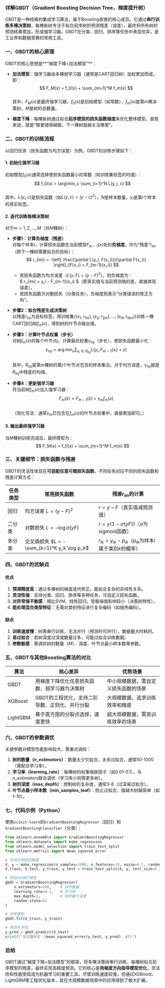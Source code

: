 ### 详解GBDT（Gradient Boosting Decision Tree，梯度提升树）

GBDT是一种经典的集成学习算法，属于Boosting家族的核心成员。它通过**串行训练多棵决策树**，每棵新树专注于拟合前序树的预测残差（误差），最终将所有树的预测结果累加，形成强学习器。GBDT在分类、回归、排序等任务中表现优异，是工业界和数据竞赛的常用工具。


### **一、GBDT的核心原理**
GBDT的核心思想是**“梯度下降+加法模型”**：
- **加法模型**：强学习器由多棵弱学习器（通常是CART回归树）加权累加而成，即：  
  $$ F_M(x) = f_0(x) + \sum_{m=1}^M f_m(x) $$  
  其中，$F_M(x)$是最终强学习器，$f_0(x)$是初始模型（如常数），$f_m(x)$是第$m$棵决策树，$M$是树的总数量。

- **梯度下降**：每棵新树通过拟合**前序模型的损失函数梯度**来优化整体模型。直观来说，就是“哪里错得越狠，下一棵树就越关注哪里”。


### **二、GBDT的训练流程**
以回归任务（损失函数为均方误差）为例，GBDT的训练步骤如下：

#### **1. 初始化强学习器**
初始模型$f_0(x)$通常选择使损失函数最小的常数（如训练集标签的均值）：  
$$ f_0(x) = \arg\min_c \sum_{i=1}^N L(y_i, c) $$  
其中，$L(y_i, c)$是损失函数（如$L(y, c) = (y - c)^2$），$N$是样本数量，$y_i$是第$i$个样本的真实标签。


#### **2. 迭代训练每棵决策树**
对于$m = 1, 2, ..., M$（共$M$棵树）：  
- **步骤1：计算负梯度（残差）**  
  对每个样本$i$，计算损失函数在当前模型$F_{m-1}(x)$处的**负梯度**，作为“残差”$r_{im}$（即下一棵树需要拟合的目标）：  
  $$ r_{im} = -\left[ \frac{\partial L(y_i, F(x_i))}{\partial F(x_i)} \right]_{F(x_i) = F_{m-1}(x_i)} $$  
  - 若损失函数为均方误差（$L(y, F) = (y - F)^2$），则负梯度为：  
    $ r_{im} = y_i - F_{m-1}(x_i) $（即真实值与当前预测值的差，直接体现误差）。  
  - 若损失函数为对数损失（分类任务），负梯度则表示“分类错误的修正方向”。

- **步骤2：拟合残差生成决策树**  
  以残差$r_{im}$为目标标签，用训练集$\{(x_1, r_{1m}), (x_2, r_{2m}), ..., (x_N, r_{Nm})\}$训练一棵CART回归树$f_m(x)$，得到树的叶节点输出值。

- **步骤3：计算叶节点权重（步长）**  
  对树$f_m(x)$的每个叶节点$j$，计算最优权重$\gamma_{mj}$（步长），使损失函数最小化：  
  $$ \gamma_{mj} = \arg\min_\gamma \sum_{x_i \in R_{mj}} L(y_i, F_{m-1}(x_i) + \gamma) $$  
  其中，$R_{mj}$是第$m$棵树的第$j$个叶节点包含的样本集合。对于均方误差，$\gamma_{mj}$就是$R_{mj}$中残差的均值。

- **步骤4：更新强学习器**  
  将当前树$f_m(x)$加入强学习器：  
  $$ F_m(x) = F_{m-1}(x) + \gamma_m f_m(x) $$  
  （简化写法：通常$\gamma_m$已包含在$f_m(x)$的叶节点权重中，直接累加即可。）


#### **3. 输出最终强学习器**
当$M$棵树训练完成后，最终模型为：  
$$ F_M(x) = f_0(x) + \sum_{m=1}^M f_m(x) $$  


### **三、关键细节：损失函数与残差**
GBDT的灵活性体现在**可适配任意可微损失函数**，不同任务对应不同的损失函数和残差计算方式：

| 任务类型 | 常用损失函数 | 残差$r_{im}$的计算 |
|----------|--------------|-------------------|
| 回归     | 均方误差 $L = (y - F)^2$ | $r = y - F$（真实值减预测值） |
| 二分类   | 对数损失 $L = -\log \sigma(yF)$ | $r = y(1 - \sigma(yF))$（$\sigma$为sigmoid函数） |
| 多分类   | 交叉熵损失 $L = -\sum_{k=1}^K y_k \log p_k$ | $r_{ik} = y_{ik} - p_{ik}$（$p_{ik}$为样本$i$属于类别$k$的概率） |


### **四、GBDT的优缺点**
#### **优点**
1. **预测精度高**：通过多棵树的梯度迭代修正，能拟合复杂的非线性关系。  
2. **灵活性强**：支持分类、回归、排序等多种任务，可自定义损失函数。  
3. **对异常值不敏感**：相比SVM、线性回归，受极端值影响较小（决策树特性）。  
4. **能处理混合类型特征**：无需对类别特征进行复杂编码（如独热编码）。

#### **缺点**
1. **训练速度慢**：树需串行训练，无法并行（预测时可并行），数据量大时耗时。  
2. **易过拟合**：若树深度过深或数量过多，可能过拟合训练数据。  
3. **参数敏感**：需调优树的数量（$M$）、深度、叶节点最小样本数等参数。  


### **五、GBDT与其他Boosting算法的对比**
| 算法 | 核心差异 | 优势场景 |
|------|----------|----------|
| GBDT | 用梯度下降优化任意损失函数，弱学习器为决策树 | 中小规模数据，需自定义损失函数的场景 |
| XGBoost | GBDT的工程优化，支持二阶导数、正则化、并行分裂 | 大规模数据，追求训练效率和精度 |
| LightGBM | 基于直方图的分裂点选择，速度更快 | 超大规模数据，需高训练效率的场景 |


### **六、GBDT的参数调优**
关键参数对模型性能影响较大，需重点调优：
1. **树的数量（$n\_estimators$）**：数量太少欠拟合，太多过拟合，通常50-1000（需配合学习率）。  
2. **学习率（learning_rate）**：每棵树的权重缩放因子（如0.01-0.1），与$n\_estimators$联合调优（学习率小则需更多树）。  
3. **树的深度（max_depth）**：控制树的复杂度，通常3-8（过深易过拟合）。  
4. **叶节点最小样本数（min_samples_leaf）**：防止过拟合，值越大树越简单（如1-10）。  


### **七、代码示例（Python）**
使用`scikit-learn`的`GradientBoostingRegressor`（回归）和`GradientBoostingClassifier`（分类）：

```python
from sklearn.ensemble import GradientBoostingRegressor
from sklearn.datasets import make_regression
from sklearn.model_selection import train_test_split
from sklearn.metrics import mean_squared_error

# 生成示例回归数据
X, y = make_regression(n_samples=1000, n_features=10, noise=0.1, random_state=42)
X_train, X_test, y_train, y_test = train_test_split(X, y, test_size=0.2)

# 初始化GBDT模型
gbdt = GradientBoostingRegressor(
    n_estimators=100,    # 树的数量
    learning_rate=0.1,   # 学习率
    max_depth=3,         # 树的最大深度
    random_state=42
)

# 训练模型
gbdt.fit(X_train, y_train)

# 预测与评估
y_pred = gbdt.predict(X_test)
print(f"测试集MSE：{mean_squared_error(y_test, y_pred):.4f}")
```


### **总结**
GBDT通过“梯度下降+加法模型”的框架，将多棵决策树串行训练，每棵树拟合前序模型的残差，最终实现高精度预测。它的核心是**用梯度方向指导模型优化**，灵活性和性能使其成为机器学习的重要工具。尽管训练速度较慢，但通过XGBoost、LightGBM等工程优化版本，其在大规模数据场景中的应用得到了极大扩展。